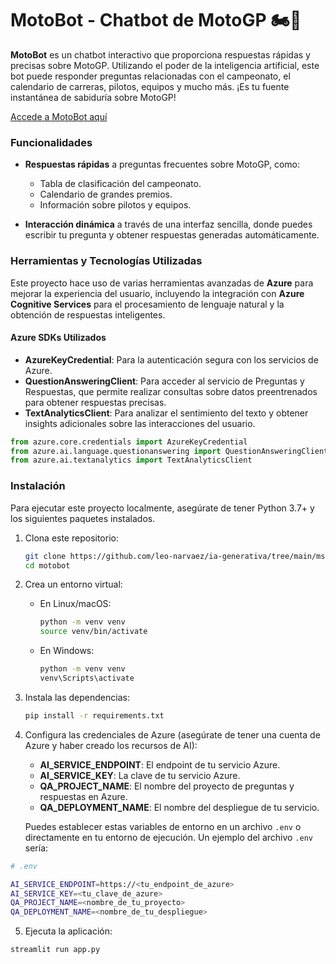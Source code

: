 # MotoBot - Chatbot de MotoGP 🏍️💨

**MotoBot** es un chatbot interactivo que proporciona respuestas rápidas y precisas sobre MotoGP. Utilizando el poder de la inteligencia artificial, este bot puede responder preguntas relacionadas con el campeonato, el calendario de carreras, pilotos, equipos y mucho más. ¡Es tu fuente instantánea de sabiduría sobre MotoGP!

[Accede a MotoBot aquí](https://motobot.streamlit.app/)

### Funcionalidades

- **Respuestas rápidas** a preguntas frecuentes sobre MotoGP, como:
  - Tabla de clasificación del campeonato.
  - Calendario de grandes premios.
  - Información sobre pilotos y equipos.
  
- **Interacción dinámica** a través de una interfaz sencilla, donde puedes escribir tu pregunta y obtener respuestas generadas automáticamente.

### Herramientas y Tecnologías Utilizadas

Este proyecto hace uso de varias herramientas avanzadas de **Azure** para mejorar la experiencia del usuario, incluyendo la integración con **Azure Cognitive Services** para el procesamiento de lenguaje natural y la obtención de respuestas inteligentes.

#### Azure SDKs Utilizados

- **AzureKeyCredential**: Para la autenticación segura con los servicios de Azure.
- **QuestionAnsweringClient**: Para acceder al servicio de Preguntas y Respuestas, que permite realizar consultas sobre datos preentrenados para obtener respuestas precisas.
- **TextAnalyticsClient**: Para analizar el sentimiento del texto y obtener insights adicionales sobre las interacciones del usuario.

```python
from azure.core.credentials import AzureKeyCredential
from azure.ai.language.questionanswering import QuestionAnsweringClient
from azure.ai.textanalytics import TextAnalyticsClient
```
### Instalación

Para ejecutar este proyecto localmente, asegúrate de tener Python 3.7+ y los siguientes paquetes instalados.

1. Clona este repositorio:
   ```bash
   git clone https://github.com/leo-narvaez/ia-generativa/tree/main/mslearn-ai-lenguage/02-qna
   cd motobot
   ```
2. Crea un entorno virtual:
   - En Linux/macOS:
     ```bash
     python -m venv venv
     source venv/bin/activate
     ```
   - En Windows:
     ```bash
     python -m venv venv
     venv\Scripts\activate
     ```

3. Instala las dependencias:
   ```bash
   pip install -r requirements.txt
   ```

4. Configura las credenciales de Azure (asegúrate de tener una cuenta de Azure y haber creado los recursos de AI):
   - **AI_SERVICE_ENDPOINT**: El endpoint de tu servicio Azure.
   - **AI_SERVICE_KEY**: La clave de tu servicio Azure.
   - **QA_PROJECT_NAME**: El nombre del proyecto de preguntas y respuestas en Azure.
   - **QA_DEPLOYMENT_NAME**: El nombre del despliegue de tu servicio.

   Puedes establecer estas variables de entorno en un archivo `.env` o directamente en tu entorno de ejecución. Un ejemplo del archivo `.env` sería:
```bash
# .env

AI_SERVICE_ENDPOINT=https://<tu_endpoint_de_azure>
AI_SERVICE_KEY=<tu_clave_de_azure>
QA_PROJECT_NAME=<nombre_de_tu_proyecto>
QA_DEPLOYMENT_NAME=<nombre_de_tu_despliegue>

```
5. Ejecuta la aplicación:
```bash
streamlit run app.py
```
